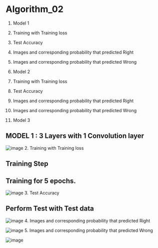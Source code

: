 # Algorithm_02
1. Model 1
2. Training with Training loss
3. Test Accuracy
4. Images and corresponding probability that predicted Right
5. Images and corresponding probability that predicted Wrong


1. Model 2
2. Training with Training loss
3. Test Accuracy
4. Images and corresponding probability that predicted Right
5. Images and corresponding probability that predicted Wrong



1. Model 3


## MODEL 1 : 3 Layers with 1 Convolution layer  
![image](https://user-images.githubusercontent.com/79622778/120935495-09b9bf80-c73e-11eb-8cd1-5f69c71fa409.png)
2. Training with Training loss


## Training Step 
## Training for 5 epochs.
![image](https://user-images.githubusercontent.com/79622778/120935650-be53e100-c73e-11eb-8030-2f4a30de311d.png)
3. Test Accuracy


## Perform Test with Test data 
![image](https://user-images.githubusercontent.com/79622778/120935696-e8a59e80-c73e-11eb-94c0-d053101213cd.png)
4. Images and corresponding probability that predicted Right


![image](https://user-images.githubusercontent.com/79622778/120935713-f824e780-c73e-11eb-9717-2533518a8920.png)
5. Images and corresponding probability that predicted Wrong


![image](https://user-images.githubusercontent.com/79622778/120935718-070b9a00-c73f-11eb-86b8-75142eae9063.png)

